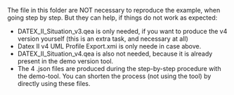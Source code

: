 The file in this folder are NOT necessary to reproduce the example, when going step by step.
But they can help, if things do not work as expected:
* DATEX_II_Situation_v3.qea is only needed, if you want to produce the v4 version yourself (this is an extra task, and necessary at all)
* Datex II v4 UML Profile Export.xmi is only neede in case above.
* DATEX_II_Situation_v4.qea is also not needed, because it is already present in the demo version tool.
* The 4 .json files are produced during the step-by-step procedure with the demo-tool. You can shorten the process (not using the tool) by directly using these files.
 
